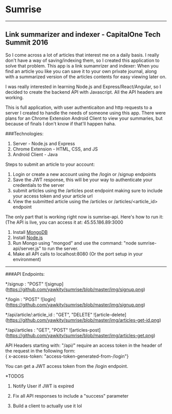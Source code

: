 # Sumrise
---
Link summarizer and indexer - CapitalOne Tech Summit 2016
---
So I come across a lot of articles that interest me on a daily basis. I really don't have a way of saving/indexing them, so I created this application to solve that problem. This app is a link sumamrizer and indexer: When you find an article you like you can save it to your own private journal, along with a summarized version of the articles contents for easy viewing later on.

I was really interested in learning Node.js and Express/React/Angular, so I decided to create the backend API with Javascript. All the API headers are working.

This is full application, with user authenticaiton and http requests to a server I created to handle the needs of someone using this app. There were plans for an Chrome Extension Android Client to view your summaries, but because of finals I don't know if that'll happen haha.

###Technologies:
1. Server - Node.js and Express <br>
2. Chrome Extension - HTML, CSS, and JS <br>
3. Android Client - Java <br>

Steps to submit an article to your account:

1. Login or create a new account using the /login or /signup endpoints
2. Save the JWT response, this will be your way to authenticate your credentials to the server
3. submit articles using the /articles post endpoint making sure to include your access token and your article url
4. View the submitted article using the /articles or /articles/<article_id> endpoint

The only part that is working right now is sumrise-api. Here's how to run it: 
(The API is live, you can access it at: 45.55.186.89:3000


1. Install <a href="https://www.mongodb.org/downloads#production">MongoDB</a>
2. Install <a href="https://nodejs.org/en/download/">Node.js</a>
3. Run Mongo using "mongod" and use the command: "node sumrise-api/server.js" to run the server.
4. Make all API calls to localhost:8080 (Or the port setup in your environment)
<hr>

###API Endpoints:

*/signup : "POST" ![signup] (https://github.com/yawkity/sumrise/blob/master/img/signup.png)

*/login : "POST" ![login] (https://github.com/yawkity/sumrise/blob/master/img/signup.png)

*/api/article/:article_id : "GET", "DELETE" ![article-delete] (https://github.com/yawkity/sumrise/blob/master/img/articles-get-id.png)


*/api/articles : "GET", "POST" ![articles-post] (https://github.com/yawkity/sumrise/blob/master/img/articles-get.png)


API Headers starting with: "/api/" require an access token in the header of the request in the following form: <br>
{ x-access-token: "access-token-generated-from-/login"} 

You can get a JWT access token from the /login endpoint. 

*TODOS

1. Notify User if JWT is expired

2. Fix all API responses to include a "success" parameter

3. Build a client to actually use it lol
